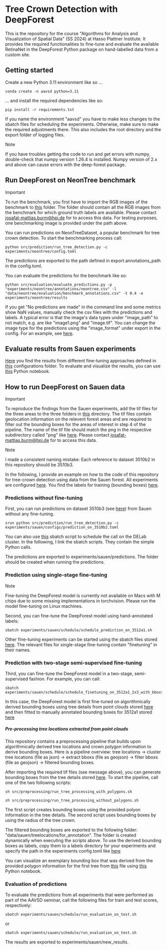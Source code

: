 # Tree Crown Detection with DeepForest

This is the repository for the course "Algorithms for Analysis and Visualization of Spatial Data" (SS 2024) at Hasso Plattner Institute. It provides the required functionalities to fine-tune and evaluate the available RetinaNet in the DeepForest Python package on hand-labelled data from a custom site.

## Getting started

Create a new Python 3.11 environment like so ...
```
conda create -n aavsd python=3.11
```
... and install the required dependencies like so:
```
pip install -r requirements.txt
```

If you name the environment "aavsd" you have to make less changes to the sbatch files for scheduling the experiments. Otherwise, make sure to make the required adjustments there. This also includes the root directory and the export folder of logging files.

> [!NOTE]  
> If you have troubles getting the code to run and get errors with numpy, double-check that numpy version 1.26.4 is installed. Numpy version of 2.x and above can cause errors with the deep-forest package.

## Run DeepForest on NeonTree benchmark

> [!IMPORTANT]  
> To run the benchmark, you first have to import the RGB images of the benchmark to [this](data/neontree/evaluation/RGB_with_annotations) folder. The folder should contain all the RGB images from the benchmark for which ground truth labels are available. Please contact josafat-mattias.burm@hpi.de for to access this data. For testing purposes, one benchmarking image is provided under the path above.

You can run predictions on NeonTreeDataset, a popular benchmark for tree crown detection. To start the benchmarking process call:
```
python src/prediction/run_tree_detection.py -c experiments/neontree/config.toml
```
The predictions are exported to the path defined in export.annotations_path in the config.toml.

You can evaluate the predictions for the benchmark like so:
```
python src/evaluation/evaluate_predictions.py -p "experiments/neontree/annotations/neontree.csv" -l "data/neontree/evaluation/benchmark_annotations.csv" -t 0.4 -e experiments/neontree/results
```

If you get "No predictions are made" in the command line and some metrics show NaN values, manually check the csv files with the predictions and labels. A typical error is that the image's data types under "image_path" to not match, e.g. are like "image1.png" and "image.tif". You can change the image type for the predictions using the "image_format" under export in the config. For an example, see [here](experiments/neontree/config.toml).

## Evaluate results from Sauen experiments

[Here](experiments/sauen/results) you find the results from different fine-tuning approaches defined in [this](experiments/sauen/configs) configurations folder. To evaluate and visualize the results, you can use [this](experiments/sauen/evaluation/evaluation.ipynb) Python notebook.

## How to run DeepForest on Sauen data

> [!IMPORTANT]  
>  To reproduce the findings from the Sauen experiments, add the tif files for the three areas to the three folders in [this](data/sauen/tiles) directory. The tif files contain geolocation information on the relevent forest areas and are required to filter out the bounding boxes for the areas of interest in step 4 of the pipeline. The name of the tif file should match the png in the respective subdirectory called "png" like [here](data/sauen/tiles/120m_1140px_3510b2/png). Please contact josafat-mattias.burm@hpi.de for to access this data.

> [!NOTE]  
> I made a consistent naming mistake: Each reference to dataset 3510b2 in this repository should be 3510b3.

In the following, I provide an example on how to the code of this repository for tree-crown detection using data from the Sauen forest. All experiments are configured [here](experiments/sauen/configs). You find the labels for training (bounding boxes) [here](experiments/sauen/labels). 

### Predictions without fine-tuning

First, you can run predictions on dataset 3510b3 (see [here](experiments/sauen/labels/edited_annotations_120m_1140px_3510b2)) from Sauen without any fine-tuning.
```
srun python src/prediction/run_tree_detection.py -c experiments/sauen/configs/prediction_on_3510b2.toml
```

You can also use [this](experiments/sauen/schedule/schedule_prediction_on_3510b2.sh) sbatch script to schedule the call on the DELab cluster. In the following, I link the sbatch scripts. They contain the simple Python calls.

The predictions are exported to experiments/sauen/predictions. The folder should be created when running the predictions.

### Prediction using single-stage fine-tuning

> [!NOTE]  
> Fine-tuning the DeepForest model is currently not available on Macs with M chips due to some missing implementations in torchvision. Please run the model fine-tuning on Linux machines.

Second, you can fine-tune the DeepForest model using hand-annotated labels:
```
sbatch experiments/sauen/schedule/schedule_prediction_on_3512a1.sh
```

Other fine-tuning experiments can be started using the sbatch files stored [here](experiments/sauen/schedule). The relevant files for single-stage fine-tuning contain "finetuning" in their names.

### Prediction with two-stage semi-supervised fine-tuning

Third, you can fine-tune the DeepForest model in a two-stage, semi-supervised fashion. For example, you can call:

```
sbatch experiments/sauen/schedule/schedule_finetuning_on_3512a1_2x3_with_bboxs_from_polygons.sh
```

In this case, the DeepForest model is first fine-tuned on algorithmically derived bounding boxes using tree details from point clouds stored [here](experiments/sauen/labels/computed_annotations_from_polygons_120m_1240px_3512a1_2x3) and then fitted to manually annotated bounding boxes for 3512a1 stored [here](experiments/sauen/labels/edited_annotations_120m_1240px_3512a1)

##### Pre-processing tree locations extracted from point clouds

This repository contains a preprocessing pipeline that builds upon algorithmically derived tree locations and crown polygon information to derive bounding boxes. Here is a pipeline overview: tree locations -> cluster tree locations (file as json) -> extract bboxs (file as geojson) -> filter bboxs (file as geojson) -> filtered bounding boxes.

After importing the required tif files (see message above), you can generate bounding boxes from the tree details stored [here](data/sauen/treelocations). To start the pipeline, call one of the two following scripts:

```
sh src/preprocessing/run_tree_processing_with_polygons.sh
```
```
sh src/preprocessing/run_tree_processing_without_polygons.sh
```
The first script creates bounding boxes using the provided polyon information in the tree details. The second script uses bounding boxes by using the radius of the tree crown.

The filtered bounding boxes are exported to the following folder: "data/sauen/treelocations/for_annotation". The folder is created dynamically when executing the scripts above. To use the derived bounding boxes as labels, copy them to a labels directory for your experiments and specify the path in the experiments config.toml like [here](experiments/sauen/configs/semisupervised_finetuning_with_bboxs_from_polygons.toml)

You can visualize an exemplary bounding box that was derived from the provided polygon information for the first tree from [this](data/sauen/treelocations/treeDetails-20230720_Sauen_PLS_part1.json) file using [this](experiments/sauen/evaluation/plot_bounding_box_from_polygon.ipynb) Python notebook.

### Evaluation of predictions

To evaluate the predictions from all experiments that were performed as part of the AAVSD seminar, call the following files for train and test scores, respectively:
```
sbatch experiments/sauen/schedule/run_evaluation_on_test.sh
```
or
```
sbatch experiments/sauen/schedule/run_evaluation_on_test.sh
```
The results are exported to experiments/sauen/new_results.